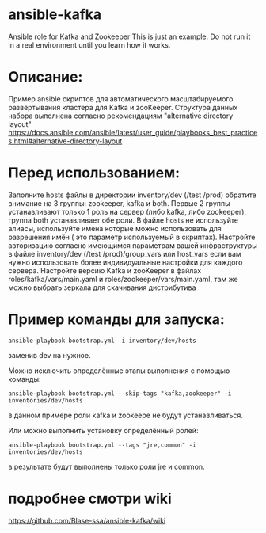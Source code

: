 # ansible-kafka
Ansible role for Kafka and Zookeeper 
This is just an example. Do not run it in a real environment until you learn how it works.

# Описание:
Пример ansible скриптов для автоматического масштабируемого развёртывания кластера для Kafka и zooKeeper.
Структура данных набора выполнена согласно рекомендациям "alternative directory layout"
https://docs.ansible.com/ansible/latest/user_guide/playbooks_best_practices.html#alternative-directory-layout


# Перед использованием:
Заполните hosts файлы в директории inventory/dev (/test /prod)
обратите внимание на 3 группы: zookeeper, kafka и both. Первые 2 группы устанавливают только 1 роль на сервер (либо kafka, либо zookeeper), группа both устанавливает обе роли.
В файле hosts не используйте алиасы, используйте имена которые можно использовать для разрешения имён ( это параметр используемый в скриптах).
Настройте авторизацию согласно имеющимся параметрам вашей инфраструктуры в файле inventory/dev (/test /prod)/group_vars или host_vars если вам нужно использовать более индивидуальные настройки для каждого сервера. 
Настройте версию Kafka и zooKeeper в файлах roles/kafka/vars/main.yaml и roles/zookeeper/vars/main.yaml, там же можно выбрать зеркала для скачивания дистрибутива
	

# Пример команды для запуска: 
`ansible-playbook bootstrap.yml -i inventory/dev/hosts`
 
заменив dev на нужное.

Можно исключить определённые этапы выполнения с помощью команды:

`ansible-playbook bootstrap.yml --skip-tags "kafka,zookeeper" -i inventories/dev/hosts`

в данном примере роли kafka и zookeepe не будут устанавливаться. 

Или можно выполнить установку определённый ролей:

`ansible-playbook bootstrap.yml --tags "jre,common" -i inventories/dev/hosts`

в результате будут выполнены только роли jre и common.



# подробнее смотри wiki
https://github.com/Blase-ssa/ansible-kafka/wiki


